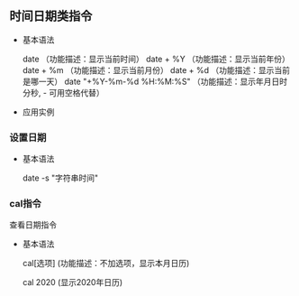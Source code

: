## 时间日期类指令

- 基本语法

    date  （功能描述：显示当前时间）
    date + %Y  （功能描述：显示当前年份）
    date + %m  （功能描述：显示当前月份）
    date + %d  （功能描述：显示当前是哪一天）
    date "+%Y-%m-%d %H:%M:%S"   （功能描述：显示年月日时分秒, - 可用空格代替）

- 应用实例

### 设置日期

- 基本语法

  date -s "字符串时间"

### cal指令

查看日期指令

- 基本语法
  
  cal[选项] (功能描述：不加选项，显示本月日历)

  cal  2020   (显示2020年日历)

